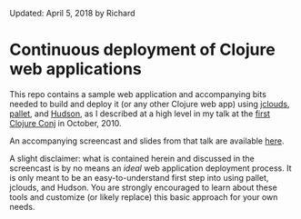 
Updated: April 5, 2018 by Richard

# Continuous deployment of Clojure web applications

This repo contains a sample web application and accompanying bits needed to build and deploy it (or any other Clojure web app) using
[jclouds](http://code.google.com/p/jclouds/), [pallet](http://github.com/hugoduncan/pallet), and [Hudson](http://hudson-ci.org/),
as I described at a high level in my talk at the [first Clojure Conj](http://first.clojure-conj.org/speakers#emerick)
in October, 2010.

An accompanying screencast and slides from that talk are available
[here](http://cemerick.com/2010/11/02/continuous-deployment-of-clojure-web-applications). 

A slight disclaimer: what is contained herein and discussed in the screencast is by no means an *ideal* web application
deployment process.  It is only meant to be an easy-to-understand first step into using pallet, jclouds, and Hudson.
You are strongly encouraged to learn about these tools and customize (or likely replace) this basic approach
for your own needs. 

